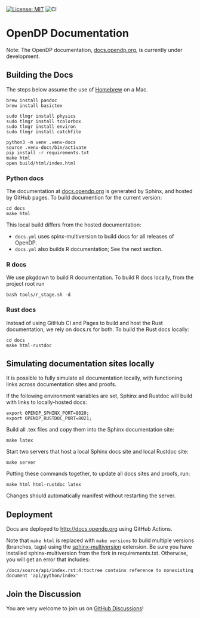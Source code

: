 [![License: MIT](https://img.shields.io/badge/License-MIT-yellow.svg)](https://opensource.org/licenses/MIT)
![CI](https://github.com/opendp/opendp-documentation/actions/workflows/main.yml/badge.svg)

# OpenDP Documentation

Note: The OpenDP documentation, [docs.opendp.org](https://docs.opendp.org), is currently under development.

## Building the Docs

The steps below assume the use of [Homebrew] on a Mac.

[Homebrew]: https://brew.sh

```shell
brew install pandoc
brew install basictex

sudo tlmgr install physics
sudo tlmgr install tcolorbox
sudo tlmgr install environ
sudo tlmgr install catchfile

python3 -m venv .venv-docs
source .venv-docs/bin/activate
pip install -r requirements.txt
make html
open build/html/index.html
```

### Python docs

The documentation at [docs.opendp.org](https://docs.opendp.org) is generated by Sphinx,
and hosted by GitHub pages. To build documention for the current version:

```shell
cd docs
make html
```

This local build differs from the hosted documentation:
- `docs.yml` uses spinx-multiversion to build docs for all releases of OpenDP.
- `docs.yml` also builds R documentation; See the next section.

### R docs

We use pkgdown to build R documentation.
To build R docs locally, from the project root run

```shell
bash tools/r_stage.sh -d
```

### Rust docs

Instead of using GitHub CI and Pages to build and host the Rust documentation,
we rely on docs.rs for both. To build the Rust docs locally:

```shell
cd docs
make html-rustdoc
```

## Simulating documentation sites locally
It is possible to fully simulate all documentation locally, 
with functioning links across documentation sites and proofs.

If the following environment variables are set, Sphinx and Rustdoc will build with links to locally-hosted docs:
```shell
export OPENDP_SPHINX_PORT=8020;
export OPENDP_RUSTDOC_PORT=8021;
```

Build all .tex files and copy them into the Sphinx documentation site:
```shell
make latex
```

Start two servers that host a local Sphinx docs site and local Rustdoc site:
```shell
make server
```

Putting these commands together, to update all docs sites and proofs, run:
```shell
make html html-rustdoc latex
```
Changes should automatically manifest without restarting the server.

## Deployment

Docs are deployed to http://docs.opendp.org using GitHub Actions.

Note that `make html` is replaced with `make versions` to build multiple versions (branches, tags) using the [sphinx-multiversion][] extension.
Be sure you have installed sphinx-multiversion from the fork in requirements.txt. 
Otherwise, you will get an error that includes: 

    /docs/source/api/index.rst:4:toctree contains reference to nonexisting document 'api/python/index'


[sphinx-multiversion]: https://holzhaus.github.io/sphinx-multiversion/

## Join the Discussion

You are very welcome to join us on [GitHub Discussions][]!

[GitHub Discussions]: https://github.com/opendp/opendp/discussions

